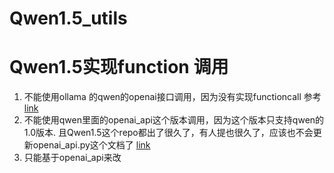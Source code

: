 # Qwen1.5_utils


# Qwen1.5实现function 调用
1. 不能使用ollama 的qwen的openai接口调用，因为没有实现functioncall 参考 [link](https://github.com/ollama/ollama/blob/main/docs/openai.md)
2. 不能使用qwen里面的openai_api这个版本调用，因为这个版本只支持qwen的1.0版本. 且Qwen1.5这个repo都出了很久了，有人提也很久了，应该也不会更新openai_api.py这个文档了 [link](https://github.com/QwenLM/Qwen1.5)
3. 只能基于openai_api来改
